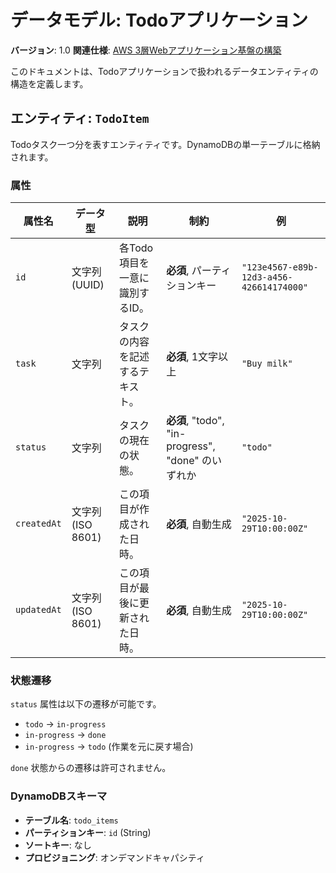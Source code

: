 # データモデル: Todoアプリケーション

**バージョン**: 1.0
**関連仕様**: [AWS 3層Webアプリケーション基盤の構築](../spec.md)

このドキュメントは、Todoアプリケーションで扱われるデータエンティティの構造を定義します。

## エンティティ: `TodoItem`

Todoタスク一つ分を表すエンティティです。DynamoDBの単一テーブルに格納されます。

### 属性

| 属性名 | データ型 | 説明 | 制約 | 例 |
|---|---|---|---|---|
| `id` | 文字列 (UUID) | 各Todo項目を一意に識別するID。 | **必須**, パーティションキー | `"123e4567-e89b-12d3-a456-426614174000"` |
| `task` | 文字列 | タスクの内容を記述するテキスト。 | **必須**, 1文字以上 | `"Buy milk"` |
| `status` | 文字列 | タスクの現在の状態。 | **必須**, "todo", "in-progress", "done" のいずれか | `"todo"` |
| `createdAt` | 文字列 (ISO 8601) | この項目が作成された日時。 | **必須**, 自動生成 | `"2025-10-29T10:00:00Z"` |
| `updatedAt` | 文字列 (ISO 8601) | この項目が最後に更新された日時。 | **必須**, 自動生成 | `"2025-10-29T10:00:00Z"` |

### 状態遷移

`status` 属性は以下の遷移が可能です。

- `todo` -> `in-progress`
- `in-progress` -> `done`
- `in-progress` -> `todo` (作業を元に戻す場合)

`done` 状態からの遷移は許可されません。

### DynamoDBスキーマ

- **テーブル名**: `todo_items`
- **パーティションキー**: `id` (String)
- **ソートキー**: なし
- **プロビジョニング**: オンデマンドキャパシティ
